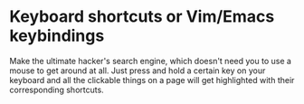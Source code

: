 # Keyboard shortcuts or Vim/Emacs keybindings

Make the ultimate hacker's search engine, which doesn't need you to use a mouse to get around at all. Just press and hold a certain key on your keyboard and all the clickable things on a page will get highlighted with their corresponding shortcuts.
